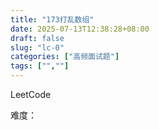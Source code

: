 ```yaml
---
title: "173打乱数组"
date: 2025-07-13T12:38:28+08:00
draft: false
slug: "lc-0"
categories: ["高频面试题"]
tags: ["",""]
---
```


LeetCode

难度：

<!--more-->

```cpp

```
